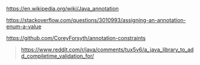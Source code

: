 https://en.wikipedia.org/wiki/Java_annotation

https://stackoverflow.com/questions/3010993/assigning-an-annotation-enum-a-value

https://github.com/CoreyForsyth/annotation-constraints
> https://www.reddit.com/r/java/comments/tux5v6/a_java_library_to_add_compiletime_validation_for/